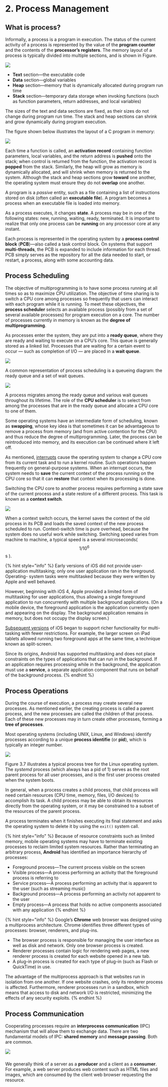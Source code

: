 # 2. Process Management

## What is process?

Informally, a process is a program in execution. The status of the current activity of a process is represented by the value of the **program counter** and the contents of the **processor’s registers**. The memory layout of a process is typically divided into multiple sections, and is shown in Figure.

![](../.gitbook/assets/screen-shot-2018-08-09-at-16.26.42.png)

* **Text** section—the executable code
* **Data** section—global variables
* **Heap** section—memory that is dynamically allocated during program run time
* **Stack** section—temporary data storage when invoking functions \(such as function parameters, return addresses, and local variables\)

The sizes of the text and data sections are fixed, as their sizes do not change during program run time. The stack and heap sections can shrink and grow dynamically during program execution. 

The figure shown below illustrates the layout of a C program in memory:

![](../.gitbook/assets/screen-shot-2018-07-09-at-16.36.18%20%281%29.png)

Each time a function is called, an **activation record** containing function parameters, local variables, and the return address is **pushed** onto the stack; when control is returned from the function, the activation record is **popped** from the stack. Similarly, the heap will grow as memory is dynamically allocated, and will shrink when memory is returned to the system. Although the stack and heap sections grow **toward** one another, the operating system must ensure they do not **overlap** one another.

A program is a _passive_ entity, such as a file containing a list of instructions stored on disk \(often called an **executable file**\). A program becomes a process when an executable file is loaded into memory.

As a process executes, it changes **state**. A process may be in one of the following states: new, running, waiting, ready, terminated. It is important to realize that only one process can be **running** on any processor core at any instant.

Each process is represented in the operating system by a **process control block** \(**PCB**\)—also called a task control block. On systems that support **multi-threads**, the PCB is expanded to include information for each thread. PCB simply serves as the repository for all the data needed to start, or restart, a process, along with some accounting data.

## Process Scheduling

The objective of multiprogramming is to have some process running at all times so as to maximize CPU utilization. The objective of time sharing is to switch a CPU core among processes so frequently that users can interact with each program while it is running. To meet these objectives, the **process scheduler** selects an available process \(possibly from a set of several available processes\) for program execution on a core. The number of processes currently in memory is known as the **degree of multiprogramming**.

As processes enter the system, they are put into a **ready queue**, where they are ready and waiting to execute on a CPU’s core. This queue is generally stored as a linked list. Processes that are waiting for a certain event to occur — such as completion of I/O — are placed in a **wait queue**.

![](../.gitbook/assets/screen-shot-2018-08-09-at-17.10.36.png)

A common representation of process scheduling is a queueing diagram: the ready queue and a set of wait queues.

![](../.gitbook/assets/screen-shot-2018-08-09-at-17.08.08.png)

A process migrates among the ready queue and various wait queues throughout its lifetime. The role of the **CPU scheduler** is to select from among the processes that are in the ready queue and allocate a CPU core to one of them.

Some operating systems have an intermediate form of scheduling, known as **swapping**, whose key idea is that sometimes it can be advantageous to remove a process from memory \(and from active contention for the CPU\) and thus reduce the degree of multiprogramming. Later, the process can be reintroduced into memory, and its execution can be continued where it left off.

As mentioned, [interrupts](1.-introduction.md#interrupt) cause the operating system to change a CPU core from its current task and to run a kernel routine. Such operations happen frequently on general-purpose systems. When an interrupt occurs, the system needs to **save** the current context of the process running on the CPU core so that it can **restore** that context when its processing is done.

Switching the CPU core to another process requires performing a state save of the current process and a state restore of a different process. This task is known as a **context switch**.

![](../.gitbook/assets/screen-shot-2018-08-09-at-17.41.25.png)

When a context switch occurs, the kernel saves the context of the old process in its PCB and loads the saved context of the new process scheduled to run. Context-switch time is pure overhead, because the system does no useful work while switching. Switching speed varies from machine to machine, a typical speed is a several microseconds\( $$1/10^6$$s \). 

{% hint style="info" %}
Early versions of iOS did not provide user-application multitasking; only one user application ran in the foreground. Operating- system tasks were multitasked because they were written by Apple and well behaved.

However, beginning with iOS 4, Apple provided a limited form of multitasking for user applications, thus allowing a single foreground application to run concurrently with multiple background applications. \(On a mobile device, the foreground application is the application currently open and appearing on the display. The background application remains in memory, but does not occupy the display screen.\)

[Subsequent versions](https://developer.apple.com/library/archive/releasenotes/General/WhatsNewIniOS/Introduction/Introduction.html) of iOS began to support richer functionality for multi-tasking with fewer restrictions. For example, the larger screen on iPad tablets allowed running two foreground apps at the same time, a technique known as split-screen.

Since its origins, Android has supported multitasking and does not place constraints on the types of applications that can run in the background. If an application requires processing while in the background, the application must use a **service**, a separate application component that runs on behalf of the background process.
{% endhint %}

## Process Operations

During the course of execution, a process may create several new processes. As mentioned earlier, the creating process is called a parent process, and the new processes are called the children of that process. Each of these new processes may in turn create other processes, forming a **tree of processes**.

Most operating systems \(including UNIX, Linux, and Windows\) identify processes according to a unique **process identifie** \(or **pid**\), which is typically an integer number.

![](../.gitbook/assets/screen-shot-2018-08-09-at-21.05.22.png)

Figure 3.7 illustrates a typical process tree for the Linux operating system. The _systemd_ process \(which always has a pid of 1\) serves as the root parent process for all user processes, and is the first user process created when the system boots.

In general, when a process creates a child process, that child process will need certain resources \(CPU time, memory, files, I/O devices\) to accomplish its task. A child process may be able to obtain its resources directly from the operating system, or it may be constrained to a subset of the resources of the parent process.

A process terminates when it finishes executing its final statement and asks the operating system to delete it by using the `exit()` system call.

{% hint style="info" %}
Because of resource constraints such as limited memory, mobile operating systems may have to terminate existing processes to reclaim limited system resources. Rather than terminating an arbitrary process, **Android** has identified an importance hierarchy of processes:

* Foreground process—The current process visible on the screen
* Visible process—A process performing an activity that the foreground process is referring to
* Service process—A process performing an activity that is apparent to the user \(such as streaming music\)
* Background process—A process performing an activity not apparent to the user
* Empty process—A process that holds no active components associated with any application
{% endhint %}

{% hint style="info" %}
Google’s **Chrome** web browser was designed using a multiprocess architecture. Chrome identifies three different types of processes: browser, renderers, and plug-ins. 

* The browser process is responsible for managing the user interface as well as disk and network. Only one browser process is created.
* Renderer processes contain logic for rendering web pages, a new renderer process is created for each website opened in a new tab.
* A plug-in process is created for each type of plug-in \(such as Flash or QuickTime\) in use.

The advantage of the multiprocess approach is that websites run in isolation from one another. If one website crashes, only its renderer process is affected. Furthermore, renderer processes run in a sandbox, which means that access to disk and network I/O is restricted, minimizing the effects of any security exploits.
{% endhint %}

## Process Communication

Cooperating processes require an **interprocess communication** \(IPC\) mechanism that will allow them to exchange data. There are two fundamental models of IPC: **shared memory** and **message passing**. Both are common.

![](../.gitbook/assets/screen-shot-2018-08-10-at-09.10.36.png)

### 

We generally think of a server as a **producer** and a client as a **consumer**. For example, a web server produces web content such as HTML files and images, which are consumed by the client web browser requesting the resource.

